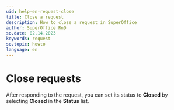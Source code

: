 ```yaml
---
uid: help-en-request-close
title: Close a request
description: How to close a request in SuperOffice
author: SuperOffice RnD
so.date: 02.14.2023
keywords: request
so.topic: howto
language: en
---
```


# Close requests

After responding to the request, you can set its status to **Closed** by selecting **Closed** in the **Status** list.

<!-- Referenced links -->

<!-- Referenced images -->
